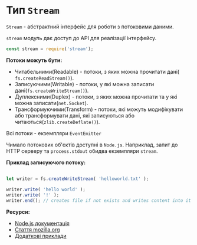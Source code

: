 # Тип ```Stream```

<code>Stream</code> - абстрактний інтерфейс для роботи з потоковими даними.

```stream``` модуль дає доступ до API для реалізації інтерфейсу.

```javascript
const stream = require('stream');
```

**Потоки можуть бути:**
* Читабельними(Readable) - потоки, з яких можна прочитати дані(``` fs.createReadStream()```).
* Записуючими(Writable) - потоки, у які можна записати дані(```fs.createWriteStream()```).
* Дуплексними(Duplex) - потоки, з яких можна прочитати та у які можна записати(```net.Socket```).
* Трансформуючими(Transform) - потоки, які можуть модифікувати або трансформувати дані, які записуються або читаються(```zlib.createDeflate()```).

Всі потоки - екземпляри ```EventEmitter```

Чимало потокових об'єктів доступні в ```Node.js```. Наприклад, запит до HTTP серверу та ```process.stdout``` обидва екземпляри ```stream```.

**Приклад записуючого потоку:**
```javascript
 
let writer = fs.createWriteStream( 'helloworld.txt' );
 
writer.write( 'hello world' );
writer.write( '!' );
writer.end(); // creates file if not exists and writes content into it
```

**Ресурси:**
* [Node.js документація](https://nodejs.org/api/stream.html)
* [Стаття mozilla.org](https://developer.mozilla.org/en-US/docs/Web/API/Streams_API)
* [Додаткові приклади](https://www.codota.com/code/javascript/modules/stream)